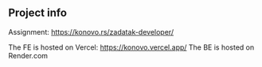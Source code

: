 ## Project info
Assignment: https://konovo.rs/zadatak-developer/

The FE is hosted on Vercel: https://konovo.vercel.app/
The BE is hosted on Render.com
